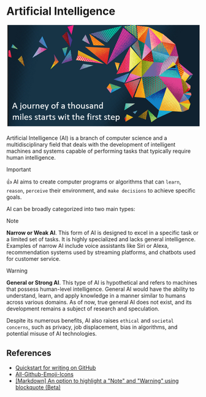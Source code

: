 # Artificial Intelligence

![AI](media/ai_icon.png)

 Artificial Intelligence (AI) is a branch of computer science and a
 multidisciplinary field that deals with the development of intelligent machines
 and systems capable of performing tasks that typically require human
 intelligence.

 > [!IMPORTANT] 
 > :thumbsup: AI aims to create computer programs or algorithms that can `learn`,
 `reason`, `perceive` their environment, and `make decisions` to achieve specific
 goals.

AI can be broadly categorized into two main types:

> [!NOTE]  
> **Narrow or Weak AI**. This form of AI is designed to excel in a specific task or a limited set of tasks. It is highly specialized and lacks general intelligence. Examples of narrow AI include voice assistants like Siri or Alexa, recommendation systems used by streaming platforms, and chatbots used for customer service.

> [!WARNING]  
> **General or Strong AI**. This type of AI is hypothetical and refers to machines that possess human-level intelligence. General AI would have the ability to understand, learn, and apply knowledge in a manner similar to humans across various domains. As of now, true general AI does not exist, and its development remains a subject of research and speculation.
> 
> Despite its numerous benefits, AI also raises `ethical` and `societal concerns`, such as privacy, job displacement, bias in algorithms, and potential misuse of AI technologies.



## References

- [Quickstart for writing on GitHub](https://docs.github.com/en/get-started/writing-on-github/getting-started-with-writing-and-formatting-on-github/quickstart-for-writing-on-github)
- [All-Github-Emoji-Icons](https://github.com/scotch-io/All-Github-Emoji-Icons)
- [[Markdown] An option to highlight a "Note" and "Warning" using blockquote (Beta)](https://github.com/orgs/community/discussions/16925)
